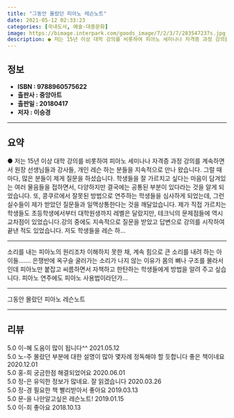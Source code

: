```yaml
---
title: "그동안 몰랐던 피아노 레슨노트"
date: 2021-05-12 02:33:23
categories: [국내도서, 예술-대중문화]
image: https://bimage.interpark.com/goods_image/7/2/3/7/283547237s.jpg
description: ● 저는 15년 이상 대학 강의를 비롯하여 피아노 세미나나 자격증 과정 강의를 계속하면서 원장 선생님들과 강사들, 개인 레슨 하는 분들을 지속적으로 만나 왔습니다. 그럴 때마다, 많은 분들이 제게 질문을 하셨습니다. 학생들을 잘 가르치고 싶다는 마음이 담겨있는 여러 물음들을 접하면서,
---
```


## **정보**

- **ISBN : 9788960575622**
- **출판사 : 중앙아트**
- **출판일 : 20180417**
- **저자 : 이승경**

------



## **요약**

●  저는 15년 이상 대학 강의를 비롯하여 피아노 세미나나 자격증 과정 강의를 계속하면서 원장 선생님들과 강사들, 개인 레슨 하는 분들을 지속적으로 만나 왔습니다. 그럴 때마다, 많은 분들이 제게 질문을 하셨습니다. 학생들을 잘 가르치고 싶다는 마음이 담겨있는 여러 물음들을 접하면서, 다양하지만 결국에는 공통된 부분이 있다라는 것을 알게 되었습니다. 또, 콩쿠르에서 잘못된 방법으로 연주하는 학생들을 심사하게 되었는데, 그런 실수들이 제가 받았던 질문들과 일맥상통한다는 것을 깨달았습니다. 제가 직접 가르치는 학생들도 초등학생에서부터 대학원생까지 레벨은 달랐지만, 테크닉의 문제점들에 역시 교차점이 있었습니다.강의 중에도 지속적으로 질문을 받았고 답변으로 강의를 시작하여 끝낸 적도 있었습니다. 저도 학생들을 레슨 하...

------

소리를 내는 피아노의 원리조차 이해하지 못한 채, 계속 힘으로 큰 소리를 내려 하는 아이들……. 은쟁반에 옥구슬 굴러가는 소리가 나지 않는 이유가 몸의 뼈나 구조를 몰라서인데 피아노만 붙잡고 씨름하면서 자책하고 한탄하는 학생들에게 방법을 알려 주고 싶습니다. 피아노 연주에도 피아노 사용법이라던가... 

------


그동안 몰랐던 피아노 레슨노트 

------


## **리뷰** 

5.0 이-혜 도움이 많이 됩니다^^ 2021.05.12 <br/>5.0 노-주 몰랐던 부분에 대한 설명이 많아 몇자례 정독해야 할 듯합니다 좋은 책이네요 2020.12.01 <br/>5.0 홍-희 궁금한점 해결되었어요 2020.06.01 <br/>5.0 정-은 유익한 정보가 많네요. 잘 읽겠습니다 2020.03.26 <br/>5.0 정-경 필요한 책 빨리받아서 좋아요 2019.03.13 <br/>5.0 문-을 나만알고싶은 레슨노트! 2019.01.15 <br/>5.0 이-희 좋아요 2018.10.13 <br/>